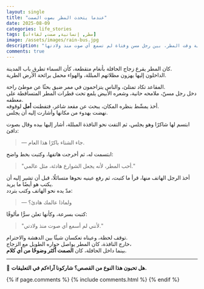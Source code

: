 ```yaml
---
layout: single
title: "عندما يتحدث المطر بصوت الصمت"
date: 2025-08-09
categories: life_stories
tags: [مطر, إنسانية, صمت, لقاءات]
image: /assets/images/rain-bus.jpg
description: "قصة قصيرة عن لقاء عابر في حافلة وقت المطر، بين رجل مسن وفتاة لم تسمع أي صوت منذ ولادتها."
comments: true
---
```


كان المطر يقرع زجاج الحافلة بأنغام متقطعة، كأن السماء تطرق باب المدينة.  
الداخلون إليها يهزون مظلاتهم المبللة، والهواء محمل برائحة الأرض الطرية.  

المقاعد تكاد تمتلئ، والناس يتزاحمون في ممر ضيق بحثًا عن موطئ راحة.  
دخل رجل مسنّ، ملامحه حانية، وشعره الأبيض يلمع تحت قطرات المطر المتساقطة على معطفه.  
أخذ يمشّط بنظره المكان، يبحث عن مقعد شاغر، فتفطنت **أمل** لوقوفه.  
نهضت بهدوء من مكانها وأشارت إليه أن يجلس.

ابتسم لها شاكرًا وهو يجلس، ثم التفت نحو النافذة المبللة، أشار إليها بيده وقال بصوت دافئ:

> — جاء الشتاء باكرًا هذا العام.

ابتسمت له، ثم أخرجت هاتفها، وكتبت بخط واضح:

> "أحب المطر، لأنه يجعل الشوارع هادئة، مثل عالمي."

أخذ الرجل الهاتف منها، قرأ ما كتبت، ثم رفع عينيه نحوها متسائلًا، قبل أن تشير إليه أن يكتب هو أيضًا ما يريد.  
مدّ يده نحو الهاتف وكتب بتردد:

> — ولماذا عالمك هادئ؟

كتبت بسرعة، وكأنها تعلن سرًّا مألوفًا:

> "لأنني لم أسمع أي صوت منذ ولادتي."

توقف لحظة، وعيناه تعكسان شيئًا بين الدهشة والاحترام.  
خارج النافذة، كان المطر يواصل حواره الطويل مع الزجاج،  
بينما داخل الحافلة، كان **الصمت أكثر وضوحًا من أي كلام**.

---

💬 **هل تحبون هذا النوع من القصص؟ شاركونا آراءكم في التعليقات.**




{% if page.comments %}
  {% include comments.html %}
{% endif %}
